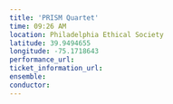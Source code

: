 ```yaml
---
title: 'PRISM Quartet'
time: 09:26 AM
location: Philadelphia Ethical Society
latitude: 39.9494655
longitude: -75.1718643
performance_url: 
ticket_information_url: 
ensemble: 
conductor: 
---
```

